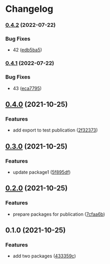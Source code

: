 # Changelog

### [0.4.2](https://www.github.com/cheminfo/test-monorepo/compare/test-package1-v0.4.1...test-package1-v0.4.2) (2022-07-22)


### Bug Fixes

* 42 ([edb5ba5](https://www.github.com/cheminfo/test-monorepo/commit/edb5ba59e50e4d3ebc34a808b6b4d3731f2cf7e1))

### [0.4.1](https://www.github.com/cheminfo/test-monorepo/compare/test-package1-v0.4.0...test-package1-v0.4.1) (2022-07-22)


### Bug Fixes

* 43 ([eca7795](https://www.github.com/cheminfo/test-monorepo/commit/eca7795ba8b410390bfbdefce2df1a122f6d30c7))

## [0.4.0](https://www.github.com/cheminfo/test-monorepo/compare/test-package1-v0.3.0...test-package1-v0.4.0) (2021-10-25)


### Features

* add export to test publication ([2f32373](https://www.github.com/cheminfo/test-monorepo/commit/2f32373072068306f6d22d75452a9baa7c77fa7c))

## [0.3.0](https://www.github.com/cheminfo/test-monorepo/compare/test-package1-v0.2.0...test-package1-v0.3.0) (2021-10-25)


### Features

* update package1 ([5f895df](https://www.github.com/cheminfo/test-monorepo/commit/5f895dff929f9e5b7f6ee4a59b9e5db5bab6f888))

## [0.2.0](https://www.github.com/cheminfo/test-monorepo/compare/test-package1-v0.1.0...test-package1-v0.2.0) (2021-10-25)


### Features

* prepare packages for publication ([7cfaa6b](https://www.github.com/cheminfo/test-monorepo/commit/7cfaa6bf5061f472f68d8ee7ded3ea93bf8509db))

## 0.1.0 (2021-10-25)


### Features

* add two packages ([433359c](https://www.github.com/cheminfo/test-monorepo/commit/433359ce54c6e32c71b185e30087193c18a00a06))
